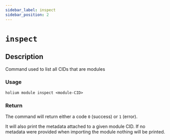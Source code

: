 ```yaml
---
sidebar_label: inspect
sidebar_position: 2
---
```


# `inspect`

## Description

Command used to list all CIDs that are modules

### Usage

`holium module inspect <module-CID>`

### Return

The command will return either a code `0` (success) or `1` (error).

It will also print the metadata attached to a given module CID. If no metadata were provided when
importing the module nothing will be printed.
